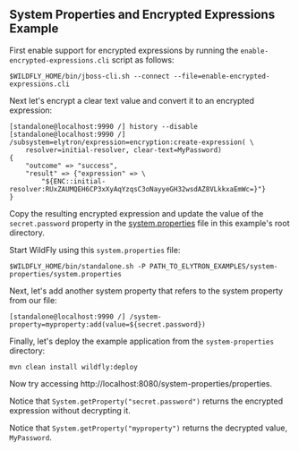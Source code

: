 ## System Properties and Encrypted Expressions Example

First enable support for encrypted expressions by running the `enable-encrypted-expressions.cli` script as follows:

```
$WILDFLY_HOME/bin/jboss-cli.sh --connect --file=enable-encrypted-expressions.cli
```

Next let's encrypt a clear text value and convert it to an encrypted expression:

```
[standalone@localhost:9990 /] history --disable
[standalone@localhost:9990 /] /subsystem=elytron/expression=encryption:create-expression( \
    resolver=initial-resolver, clear-text=MyPassword)
{
    "outcome" => "success",
    "result" => {"expression" => \
        "${ENC::initial-resolver:RUxZAUMQEH6CP3xXyAqYzqsC3oNayyeGH32wsdAZ8VLkkxaEmWc=}"}
}
```

Copy the resulting encrypted expression and update the value of the `secret.password` property in the [system.properties](https://github.com/fjuma/elytron-examples/blob/systemProperties/system-properties/system.properties) file in this example's root directory.

Start WildFly using this `system.properties` file:

```
$WILDFLY_HOME/bin/standalone.sh -P PATH_TO_ELYTRON_EXAMPLES/system-properties/system.properties
```

Next, let's add another system property that refers to the system property from our file:

```
[standalone@localhost:9990 /] /system-property=myproperty:add(value=${secret.password})
```

Finally, let's deploy the example application from the `system-properties` directory:

```
mvn clean install wildfly:deploy
```

Now try accessing http://localhost:8080/system-properties/properties.

Notice that `System.getProperty("secret.password")` returns the encrypted expression without decrypting it.

Notice that `System.getProperty("myproperty")` returns the decrypted value, `MyPassword`.

